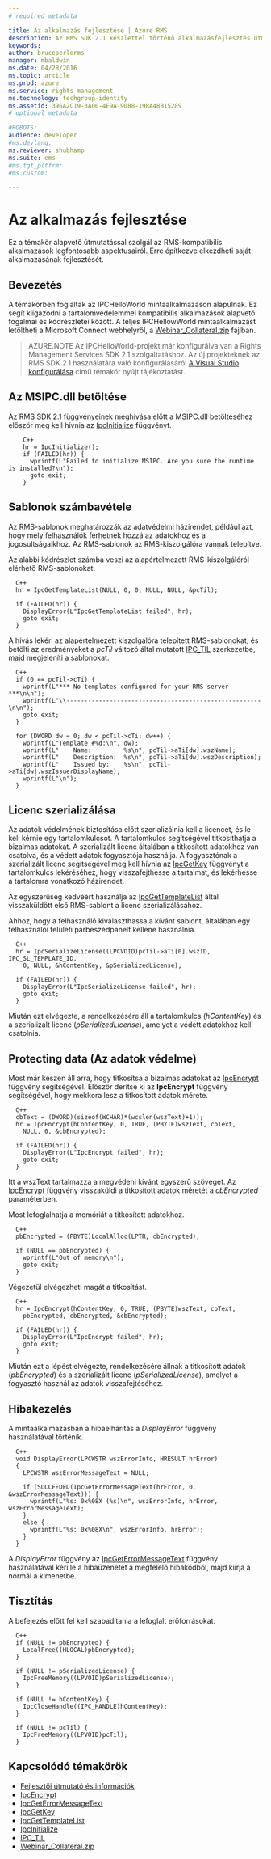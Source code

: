 ```yaml
---
# required metadata

title: Az alkalmazás fejlesztése | Azure RMS
description: Az RMS SDK 2.1 készlettel történő alkalmazásfejlesztés útmutatója
keywords:
author: bruceperlerms
manager: mbaldwin
ms.date: 04/28/2016
ms.topic: article
ms.prod: azure
ms.service: rights-management
ms.technology: techgroup-identity
ms.assetid: 396A2C19-3A00-4E9A-9088-198A48B15289
# optional metadata

#ROBOTS:
audience: developer
#ms.devlang:
ms.reviewer: shubhamp
ms.suite: ems
#ms.tgt_pltfrm:
#ms.custom:

---
```


# Az alkalmazás fejlesztése

Ez a témakör alapvető útmutatással szolgál az RMS-kompatibilis alkalmazások legfontosabb aspektusairól. Erre építkezve elkezdheti saját alkalmazásának fejlesztését.

## Bevezetés

A témakörben foglaltak az IPCHelloWorld mintaalkalmazáson alapulnak. Ez segít kiigazodni a tartalomvédelemmel kompatibilis alkalmazások alapvető fogalmai és kódrészletei között. A teljes IPCHellowWorld mintaalkalmazást letöltheti a Microsoft Connect webhelyről, a [Webinar_Collateral.zip](https://connect.microsoft.com/site1170/Downloads/DownloadDetails.aspx?DownloadID=42440) fájlban.

>AZURE.NOTE Az IPCHelloWorld-projekt már konfigurálva van a Rights Management Services SDK 2.1 szolgáltatáshoz. Az új projekteknek az RMS SDK 2.1 használatára való konfigurálásáról [A Visual Studio konfigurálása](how-to-configure-a-visual-studio-project-to-use-the-ad-rms-sdk-2-0.md) című témakör nyújt tájékoztatást.

## Az MSIPC.dll betöltése

Az RMS SDK 2.1 függvényeinek meghívása előtt a MSIPC.dll betöltéséhez először meg kell hívnia az [IpcInitialize](/rights-management/sdk/2.1/api/win/functions#msipc_ipcinitialize) függvényt.

        C++
        hr = IpcInitialize();
        if (FAILED(hr)) {
          wprintf(L"Failed to initialize MSIPC. Are you sure the runtime is installed?\n");
          goto exit;
        }

## Sablonok számbavétele

Az RMS-sablonok meghatározzák az adatvédelmi házirendet, például azt, hogy mely felhasználók férhetnek hozzá az adatokhoz és a jogosultságaikhoz. Az RMS-sablonok az RMS-kiszolgálóra vannak telepítve.

Az alábbi kódrészlet számba veszi az alapértelmezett RMS-kiszolgálóról elérhető RMS-sablonokat.

      C++
      hr = IpcGetTemplateList(NULL, 0, 0, NULL, NULL, &pcTil);

      if (FAILED(hr)) {
        DisplayError(L"IpcGetTemplateList failed", hr);
        goto exit;
      }

A hívás lekéri az alapértelmezett kiszolgálóra telepített RMS-sablonokat, és betölti az eredményeket a *pcTil* változó által mutatott [IPC_TIL](/rights-management/sdk/2.1/api/win/functions#msipc_ipctil) szerkezetbe, majd megjeleníti a sablonokat.

      C++
      if (0 == pcTil->cTi) {
        wprintf(L"*** No templates configured for your RMS server ***\n\n");
        wprintf(L"\\------------------------------------------------------\n\n");
        goto exit;
      }

      for (DWORD dw = 0; dw < pcTil->cTi; dw++) {
        wprintf(L"Template #%d:\n", dw);
        wprintf(L"    Name:         %s\n", pcTil->aTi[dw].wszName);
        wprintf(L"    Description:  %s\n", pcTil->aTi[dw].wszDescription);
        wprintf(L"    Issued by:    %s\n", pcTil->aTi[dw].wszIssuerDisplayName);
        wprintf(L"\n");
      }

## Licenc szerializálása

Az adatok védelmének biztosítása előtt szerializálnia kell a licencet, és le kell kérnie egy tartalomkulcsot. A tartalomkulcs segítségével titkosíthatja a bizalmas adatokat. A szerializált licenc általában a titkosított adatokhoz van csatolva, és a védett adatok fogyasztója használja. A fogyasztónak a szerializált licenc segítségével meg kell hívnia az [IpcGetKey](/rights-management/sdk/2.1/api/win/functions#msipc_ipcgetkey) függvényt a tartalomkulcs lekéréséhez, hogy visszafejthesse a tartalmat, és lekérhesse a tartalomra vonatkozó házirendet.

Az egyszerűség kedvéért használja az [IpcGetTemplateList](/rights-management/sdk/2.1/api/win/functions#msipc_ipcgettemplatelist) által visszaküldött első RMS-sablont a licenc szerializálásához.

Ahhoz, hogy a felhasználó kiválaszthassa a kívánt sablont, általában egy felhasználói felületi párbeszédpanelt kellene használnia.

      C++
      hr = IpcSerializeLicense((LPCVOID)pcTil->aTi[0].wszID, IPC_SL_TEMPLATE_ID,
        0, NULL, &hContentKey, &pSerializedLicense);

      if (FAILED(hr)) {
        DisplayError(L"IpcSerializeLicense failed", hr);
        goto exit;
      }

Miután ezt elvégezte, a rendelkezésére áll a tartalomkulcs (*hContentKey*) és a szerializált licenc (*pSerializedLicense*), amelyet a védett adatokhoz kell csatolnia.


## Protecting data (Az adatok védelme)

Most már készen áll arra, hogy titkosítsa a bizalmas adatokat az [IpcEncrypt](/rights-management/sdk/2.1/api/win/functions#msipc_ipcencrypt) függvény segítségével. Először derítse ki az **IpcEncrypt** függvény segítségével, hogy mekkora lesz a titkosított adatok mérete.

      C++
      cbText = (DWORD)(sizeof(WCHAR)*(wcslen(wszText)+1));
      hr = IpcEncrypt(hContentKey, 0, TRUE, (PBYTE)wszText, cbText,
        NULL, 0, &cbEncrypted);

      if (FAILED(hr)) {
        DisplayError(L"IpcEncrypt failed", hr);
        goto exit;
      }

Itt a wszText tartalmazza a megvédeni kívánt egyszerű szöveget. Az [IpcEncrypt](/rights-management/sdk/2.1/api/win/functions#msipc_ipcencrypt) függvény visszaküldi a titkosított adatok méretét a *cbEncrypted* paraméterben.

Most lefoglalhatja a memóriát a titkosított adatokhoz.

      C++
      pbEncrypted = (PBYTE)LocalAlloc(LPTR, cbEncrypted);

      if (NULL == pbEncrypted) {
        wprintf(L"Out of memory\n");
        goto exit;
      }

Végezetül elvégezheti magát a titkosítást.

      C++
      hr = IpcEncrypt(hContentKey, 0, TRUE, (PBYTE)wszText, cbText,
        pbEncrypted, cbEncrypted, &cbEncrypted);

      if (FAILED(hr)) {
        DisplayError(L"IpcEncrypt failed", hr);
        goto exit;
      }

Miután ezt a lépést elvégezte, rendelkezésére állnak a titkosított adatok (*pbEncrypted*) és a szerializált licenc (*pSerializedLicense*), amelyet a fogyasztó használ az adatok visszafejtéséhez.

## Hibakezelés

A mintaalkalmazásban a hibaelhárítás a *DisplayError* függvény használatával történik.

      C++
      void DisplayError(LPCWSTR wszErrorInfo, HRESULT hrError)
      {
        LPCWSTR wszErrorMessageText = NULL;

        if (SUCCEEDED(IpcGetErrorMessageText(hrError, 0, &wszErrorMessageText))) {
          wprintf(L"%s: 0x%08X (%s)\n", wszErrorInfo, hrError, wszErrorMessageText);
        }
        else {
          wprintf(L"%s: 0x%08X\n", wszErrorInfo, hrError);
        }
      }

A *DisplayError* függvény az [IpcGetErrorMessageText](/rights-management/sdk/2.1/api/win/functions#msipc_ipcgeterrormessagetext) függvény használatával kéri le a hibaüzenetet a megfelelő hibakódból, majd kiírja a normál a kimenetbe.

## Tisztítás

A befejezés előtt fel kell szabadítania a lefoglalt erőforrásokat.

      C++
      if (NULL != pbEncrypted) {
        LocalFree((HLOCAL)pbEncrypted);
      }

      if (NULL != pSerializedLicense) {
        IpcFreeMemory((LPVOID)pSerializedLicense);
      }

      if (NULL != hContentKey) {
        IpcCloseHandle((IPC_HANDLE)hContentKey);
      }

      if (NULL != pcTil) {
        IpcFreeMemory((LPVOID)pcTil);
      }

## Kapcsolódó témakörök

- [Fejlesztői útmutató és információk](developer-notes.md)
- [IpcEncrypt](/rights-management/sdk/2.1/api/win/functions#msipc_ipcencrypt)
- [IpcGetErrorMessageText](/rights-management/sdk/2.1/api/win/functions#msipc_ipcgeterrormessagetext)
- [IpcGetKey](/rights-management/sdk/2.1/api/win/functions#msipc_ipcgetkey)
- [IpcGetTemplateList](/rights-management/sdk/2.1/api/win/functions#msipc_ipcgettemplatelist)
- [IpcInitialize](/rights-management/sdk/2.1/api/win/functions#msipc_ipcinitialize)
- [IPC_TIL](/rights-management/sdk/2.1/api/win/functions#msipc_ipctil)
- [Webinar_Collateral.zip](https://connect.microsoft.com/site1170/Downloads/DownloadDetails.aspx?DownloadID=42440)


<!--HONumber=Jun16_HO2-->


